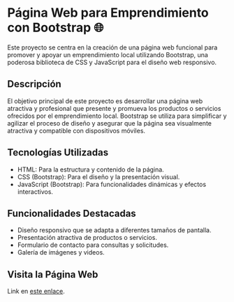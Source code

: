 # Página Web para Emprendimiento con Bootstrap 🌐

Este proyecto se centra en la creación de una página web funcional para promover y apoyar un emprendimiento local utilizando Bootstrap, una poderosa biblioteca de CSS y JavaScript para el diseño web responsivo.

## Descripción

El objetivo principal de este proyecto es desarrollar una página web atractiva y profesional que presente y promueva los productos o servicios ofrecidos por el emprendimiento local. Bootstrap se utiliza para simplificar y agilizar el proceso de diseño y asegurar que la página sea visualmente atractiva y compatible con dispositivos móviles.

## Tecnologías Utilizadas

- HTML: Para la estructura y contenido de la página.
- CSS (Bootstrap): Para el diseño y la presentación visual.
- JavaScript (Bootstrap): Para funcionalidades dinámicas y efectos interactivos.

## Funcionalidades Destacadas

- Diseño responsivo que se adapta a diferentes tamaños de pantalla.
- Presentación atractiva de productos o servicios.
- Formulario de contacto para consultas y solicitudes.
- Galería de imágenes y videos.
  
## Visita la Página Web

Link en [este enlace](https://josecamp1.github.io/MorfosSalonWEbsite/).
